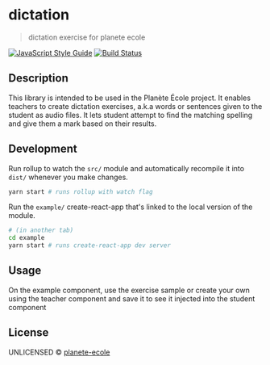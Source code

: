 # dictation

> dictation exercise for planete ecole

[![JavaScript Style Guide](https://img.shields.io/badge/code_style-standard-brightgreen.svg)](https://standardjs.com)
[![Build Status](https://travis-ci.org/planete-ecole/connector.svg?branch=master)](https://travis-ci.org/planete-ecole/connector)

## Description

This library is intended to be used in the Planète École project. It enables teachers to create dictation exercises,
a.k.a words or sentences given to the student as audio files. It lets student attempt to find the matching spelling
and give them a mark based on their results.

## Development

Run rollup to watch the `src/` module and automatically recompile it into `dist/` whenever you make changes.

```bash
yarn start # runs rollup with watch flag
```

Run the `example/` create-react-app that's linked to the local version of the module.

```bash
# (in another tab)
cd example
yarn start # runs create-react-app dev server
```

## Usage

On the example component, use the exercise sample or create your own using the teacher component and save it to
see it injected into the student component

## License

UNLICENSED © [planete-ecole](https://github.com/planete-ecole)
